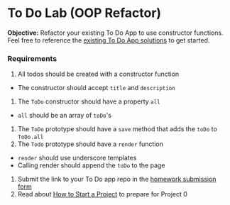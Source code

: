 # To Do Lab (OOP Refactor)

**Objective:** Refactor your existing To Do App to use constructor functions. Feel free to reference the [existing To Do App solutions](../w2_d1_3_todo_lab) to get started.

### Requirements
1. All todos should be created with a constructor function
  * The constructor should accept `title` and `description`
1. The `ToDo` constructor should have a property `all`
  * `all` should be an array of `toDo`'s
1. The `ToDo` prototype should have a `save` method that adds the `toDo` to `ToDo.all`
1. The `Todo` prototype should have a `render` function
  * `render` should use underscore templates
  * Calling render should append the `toDo` to the page
1. Submit the link to your To Do app repo in the [homework submission form](https://docs.google.com/a/generalassemb.ly/forms/d/14rNXnDaq5X5Rvda-1BRZCl9YmkOoZzf7oxGBEZG_YJE/viewform)
1. Read about [How to Start a Project](http://blog.cayenneapps.com/2014/11/25/5-steps-to-building-minimum-viable-product-with-story-mapping) to prepare for Project 0
